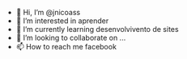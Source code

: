 - 👋 Hi, I’m @jnicoass
- 👀 I’m interested in  aprender
- 🌱 I’m currently learning  desenvolvivento  de sites
- 💞️ I’m looking to collaborate on ...
- 📫 How to reach me  facebook

<!---
jnicolass/jnicolass is a ✨ special ✨ repository because its `README.md` (this file) appears on your GitHub profile.
You can click the Preview link to take a look at your changes.
--->
